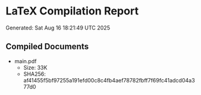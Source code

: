 # LaTeX Compilation Report
Generated: Sat Aug 16 18:21:49 UTC 2025
## Compiled Documents
- main.pdf
  - Size: 33K
  - SHA256: af41455f5bf97255a191efd00c8c4fb4aef78782fbff7f69fc41adcd04a377d0
